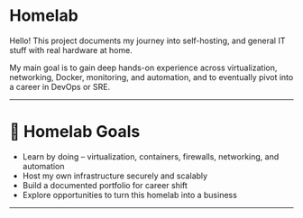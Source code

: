 # Homelab

Hello! This project documents my journey into self-hosting, and general IT stuff with real hardware at home.

My main goal is to gain deep hands-on experience across virtualization, networking, Docker, monitoring, and automation, and to eventually pivot into a career in DevOps or SRE.

---

# 🚀 Homelab Goals

- Learn by doing – virtualization, containers, firewalls, networking, and automation
- Host my own infrastructure securely and scalably
- Build a documented portfolio for career shift
- Explore opportunities to turn this homelab into a business

---

